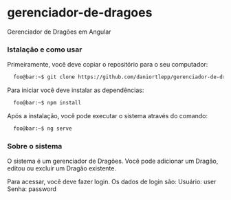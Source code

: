 # gerenciador-de-dragoes
Gerenciador de Dragões em Angular

### Istalação e como usar

Primeiramente, você deve copiar o repositório para o seu computador:
```zsh
  foo@bar:~$ git clone https://github.com/daniortlepp/gerenciador-de-dragoes.git
```
Para iniciar você deve instalar as dependências:
```zsh
  foo@bar:~$ npm install
```
Após a instalação, você pode executar o sistema através do comando:
```zsh
  foo@bar:~$ ng serve
```

### Sobre o sistema

O sistema é um gerenciador de Dragões. Você pode adicionar um Dragão, editou ou excluir um Dragão existente.

Para acessar, você deve fazer login. Os dados de login são:
Usuário: user
Senha: password


